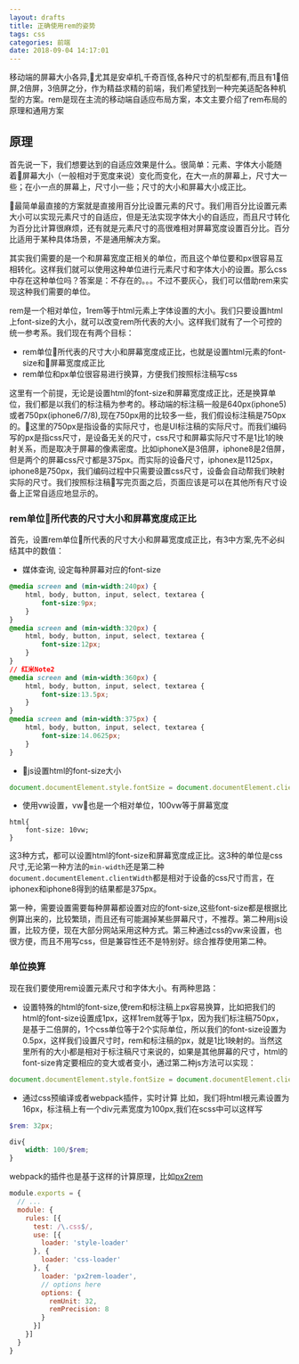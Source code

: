 ```yaml
---
layout: drafts
title: 正确使用rem的姿势
tags: css
categories: 前端
date: 2018-09-04 14:17:01
---
```

移动端的屏幕大小各异,尤其是安卓机,千奇百怪,各种尺寸的机型都有,而且有1倍屏,2倍屏，3倍屏之分，作为精益求精的前端，我们希望找到一种完美适配各种机型的方案。rem是现在主流的移动端自适应布局方案，本文主要介绍了rem布局的原理和通用方案
<!-- more -->
## 原理

首先说一下，我们想要达到的自适应效果是什么。很简单：元素、字体大小能随着屏幕大小（一般相对于宽度来说）变化而变化，在大一点的屏幕上，尺寸大一些；在小一点的屏幕上，尺寸小一些；尺寸的大小和屏幕大小成正比。

最简单最直接的方案就是直接用百分比设置元素的尺寸。我们用百分比设置元素大小可以实现元素尺寸的自适应，但是无法实现字体大小的自适应，而且尺寸转化为百分比计算很麻烦，还有就是元素尺寸的高很难相对屏幕宽度设置百分比。百分比适用于某种具体场景，不是通用解决方案。

其实我们需要的是一个和屏幕宽度正相关的单位，而且这个单位要和px很容易互相转化。这样我们就可以使用这种单位进行元素尺寸和字体大小的设置。那么css中存在这种单位吗？答案是：不存在的。。。不过不要灰心，我们可以借助rem来实现这种我们需要的单位。

rem是一个相对单位，1rem等于html元素上字体设置的大小。我们只要设置html上font-size的大小，就可以改变rem所代表的大小。这样我们就有了一个可控的统一参考系。我们现在有两个目标：

- rem单位所代表的尺寸大小和屏幕宽度成正比，也就是设置html元素的font-size和屏幕宽度成正比
- rem单位和px单位很容易进行换算，方便我们按照标注稿写css

这里有一个前提，无论是设置html的font-size和屏幕宽度成正比，还是换算单位，我们都是以我们的标注稿为参考的。移动端的标注稿一般是640px(iphone5)或者750px(iphone6/7/8),现在750px用的比较多一些，我们假设标注稿是750px的。这里的750px是指设备的实际尺寸，也是UI标注稿的实际尺寸。而我们编码写的px是指css尺寸，是设备无关的尺寸，css尺寸和屏幕实际尺寸不是1比1的映射关系，而是取决于屏幕的像素密度。比如iphoneX是3倍屏，iphone8是2倍屏，但是两个的屏幕css尺寸都是375px。而实际的设备尺寸，iphonex是1125px，iphone8是750px，我们编码过程中只需要设置css尺寸，设备会自动帮我们映射实际的尺寸。我们按照标注稿写完页面之后，页面应该是可以在其他所有尺寸设备上正常自适应地显示的。

### rem单位所代表的尺寸大小和屏幕宽度成正比

首先，设置rem单位所代表的尺寸大小和屏幕宽度成正比，有3中方案,先不必纠结其中的数值：

- 媒体查询, 设定每种屏幕对应的font-size
```css
@media screen and (min-width:240px) {
    html, body, button, input, select, textarea {
        font-size:9px;
    }
}
@media screen and (min-width:320px) {
	html, body, button, input, select, textarea {
		font-size:12px;
	}
}
// 红米Note2
@media screen and (min-width:360px) {
	html, body, button, input, select, textarea {
		font-size:13.5px;
	}
}
@media screen and (min-width:375px) {
	html, body, button, input, select, textarea {
		font-size:14.0625px;
	}
}
```
- js设置html的font-size大小

```js
document.documentElement.style.fontSize = document.documentElement.clientWidth / 750 + 'px';

```
- 使用vw设置，vw也是一个相对单位，100vw等于屏幕宽度
```
html{
    font-size: 10vw;
}
```

这3种方式，都可以设置html的font-size和屏幕宽度成正比。这3种的单位是css尺寸,无论第一种方法的`min-width`还是第二种`document.documentElement.clientWidth`都是相对于设备的css尺寸而言，在iphonex和iphone8得到的结果都是375px。

第一种，需要设置需要每种屏幕都设置对应的font-size,这些font-size都是根据比例算出来的，比较繁琐，而且还有可能漏掉某些屏幕尺寸，不推荐。第二种用js设置，比较方便，现在大部分网站采用这种方式。第三种通过css的vw来设置，也很方便，而且不用写css，但是兼容性还不是特别好。综合推荐使用第二种。

### 单位换算

现在我们要使用rem设置元素尺寸和字体大小。有两种思路：

- 设置特殊的html的font-size,使rem和标注稿上px容易换算，比如把我们的html的font-size设置成1px，这样1rem就等于1px，因为我们标注稿750px，是基于二倍屏的，1个css单位等于2个实际单位，所以我们的font-size设置为0.5px，这样我们设置尺寸时，rem和标注稿的px，就是1比1映射的。当然这里所有的大小都是相对于标注稿尺寸来说的，如果是其他屏幕的尺寸，html的font-size肯定要相应的变大或者变小，通过第二种js方法可以实现：

```js
document.documentElement.style.fontSize = document.documentElement.clientWidth / 750 + 'px';

```
- 通过css预编译或者webpack插件，实时计算
比如，我们将html根元素设置为16px，标注稿上有一个div元素宽度为100px,我们在scss中可以这样写

```scss
$rem: 32px;

div{
	width: 100/$rem;
}
```

webpack的插件也是基于这样的计算原理，比如[px2rem](https://github.com/Jinjiang/px2rem-loader)

```js
module.exports = {
  // ...
  module: {
    rules: [{
      test: /\.css$/,
      use: [{
        loader: 'style-loader'
      }, {
        loader: 'css-loader'
      }, {
        loader: 'px2rem-loader',
        // options here
        options: {
          remUnit: 32,
          remPrecision: 8
        }
      }]
    }]
  }
}
```